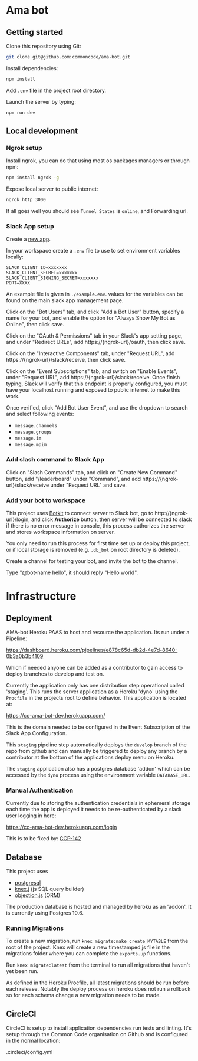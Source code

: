 # Ama bot

## Getting started

Clone this repository using Git:

```bash
git clone git@github.com:commoncode/ama-bot.git
```

Install dependencies:

```bash
npm install
```

Add `.env` file in the project root directory.

Launch the server by typing:

```bash
npm run dev
```

## Local development

### Ngrok setup

Install ngrok, you can do that using most os packages managers or through npm:

```bash
npm install ngrok -g
```

Expose local server to public internet:

```bash
ngrok http 3000
```

If all goes well you should see `Tunnel States` is `online`, and Forwarding url.

### Slack App setup

Create a [new app](https://api.slack.com/apps?new_app=1).

In your workspace create a `.env` file to use to set environment variables locally:

```
SLACK_CLIENT_ID=xxxxxxx
SLACK_CLIENT_SECRET=xxxxxxx
SLACK_CLIENT_SIGNING_SECRET=xxxxxxx
PORT=XXXX
```

An example file is given in `./example.env`. values for the variables can be found 
on the main slack app management page.

Click on the "Bot Users" tab, and click "Add a Bot User" button, specify a name for 
your bot,  and enable the option for "Always Show My Bot as Online", then click save.

Click on the "OAuth & Permissions" tab in your Slack's app setting page, and under 
"Redirect URLs", add https://{ngrok-url}/oauth, then click save.

Click on the "Interactive Components" tab, under "Request URL", 
add https://{ngrok-url}/slack/receive, then click save.

Click on the "Event Subscriptions" tab, and switch on "Enable Events", 
under "Request URL", add https://{ngrok-url}/slack/receive. Once finish typing, 
Slack will verify that this endpoint is properly configured, you must have your 
localhost running and exposed to public internet to make this work.

Once verified, click "Add Bot User Event", and use the dropdown to search and select following events:

- `message.channels`
- `message.groups`
- `message.im`
- `message.mpim`

### Add slash command to Slack App

Click on "Slash Commands" tab, and click on "Create New Command" button,
add "/leaderboard" under "Command", and add https://{ngrok-url}/slack/receive under "Request URL" and save.

### Add your bot to workspace

This project uses [Botkit](https://botkit.ai/docs/readme-slack.html) to connect server to Slack bot, 
go to http://{ngrok-url}/login, and click **Authorize** button, then server will be connected to slack 
if there is no error message in console, this process authorizes the server and stores workspace information on server.

You only need to run this process for first time set up or deploy this project, or if local storage is removed 
(e.g. `.db_bot` on root directory is deleted).

Create a channel for testing your bot, and invite the bot to the channel.

Type "@bot-name hello", it should reply "Hello world".

# Infrastructure

## Deployment

AMA-bot Heroku PAAS to host and resource the application. Its run under a Pipeline: 

https://dashboard.heroku.com/pipelines/e878c65d-db2d-4e7d-8640-0b3a0b3b4109

Which if needed anyone can be added as a contributor to gain access to deploy branches to develop and test on.

Currently the application only has one distribution step operational called 'staging'. This runs the server
application as a Heroku 'dyno' using the `Procfile` in the projects root to define behavior. This application is 
located at:

https://cc-ama-bot-dev.herokuapp.com/

This is the domain needed to be configured in the Event Subscription of the Slack App Configuration.

This `staging` pipeline step automatically deploys the `develop` branch of the repo from github and can manually
be triggered to deploy any branch by a contributor at the bottom of the applications deploy menu on Heroku.

The `staging` application also has a postgres database 'addon' which can be accessed by the `dyno` process using the 
environment variable `DATABASE_URL`.

### Manual Authentication
Currently due to storing the authentication credentials in ephemeral storage each time the app is deployed it needs 
to be re-authenticated by a slack user logging in here:

https://cc-ama-bot-dev.herokuapp.com/login

This is to be fixed by: [CCP-142](https://commoncode.atlassian.net/browse/CCP-142)


## Database

This project uses 

- [postgresql](https://www.postgresql.org/docs/10/app-psql.html)
- [knex.j](https://knexjs.org/) (js SQL query builder)
- [objection.js](http://vincit.github.io/objection.js/) (ORM)

The production database is hosted and managed by heroku as an 'addon'.  It is currently using Postgres 10.6.

### Running Migrations

To create a new migration, run `knex migrate:make create_MYTABLE` from the root of the project. 
Knex will create a new timestamped js file in the migrations folder where you can complete the `exports.up` functions.

Run `knex migrate:latest` from the terminal to run all migrations that haven't yet been run. 

As defined in the Heroku Procfile, all latest migrations should be run before each release. Notably the deploy
process on heroku does not run a rollback so for each schema change a new migration needs to be made.

## CircleCI

CircleCI is setup to install application dependencies run tests and linting.
It's setup through the Common Code organisation on Github and is configured in the 
normal location:

.circleci/config.yml

